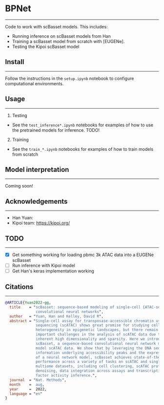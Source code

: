 # BPNet
---
Code to work with scBasset models. This includes:
 - Running inference on scBasset models from Han
 - Training a scBasset model from scratch with [EUGENe].
 - Testing the Kipoi scBasset model

## Install
---
Follow the instructions in the `setup.ipynb` notebook to configure computational environments.

## Usage
---
1. Testing
 - See the `test_inference*.ipynb` notebooks for examples of how to use the pretrained models for inference. TODO!

2. Training
 - See the `train_*.ipynb` notebooks for examples of how to train models from scratch
 
## Model interpretation
---
Coming soon!

## Acknowledgements
---
- Han Yuan: 
- Kipoi team: https://kipoi.org/

## TODO
---
- [x] Get something working for loading pbmc 3k ATAC data into a EUGENe scBasset
- [ ] Run inference with Kipoi model
- [ ] Get Han's keras implementation working

## Citations
---
```bibtex
@ARTICLE{Yuan2022-gg,
  title    = "scBasset: sequence-based modeling of single-cell {ATAC-seq} using
              convolutional neural networks",
  author   = "Yuan, Han and Kelley, David R",
  abstract = "Single-cell assay for transposase-accessible chromatin using
              sequencing (scATAC) shows great promise for studying cellular
              heterogeneity in epigenetic landscapes, but there remain
              important challenges in the analysis of scATAC data due to the
              inherent high dimensionality and sparsity. Here we introduce
              scBasset, a sequence-based convolutional neural network method to
              model scATAC data. We show that by leveraging the DNA sequence
              information underlying accessibility peaks and the expressiveness
              of a neural network model, scBasset achieves state-of-the-art
              performance across a variety of tasks on scATAC and single-cell
              multiome datasets, including cell clustering, scATAC profile
              denoising, data integration across assays and transcription
              factor activity inference.",
  journal  = "Nat. Methods",
  month    =  aug,
  year     =  2022,
  language = "en"
}
```
